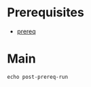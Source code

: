 # Prerequisites

* [prereq](content/prerequisite-run/prereq.md)

# Main

```shell
echo post-prereq-run
```
